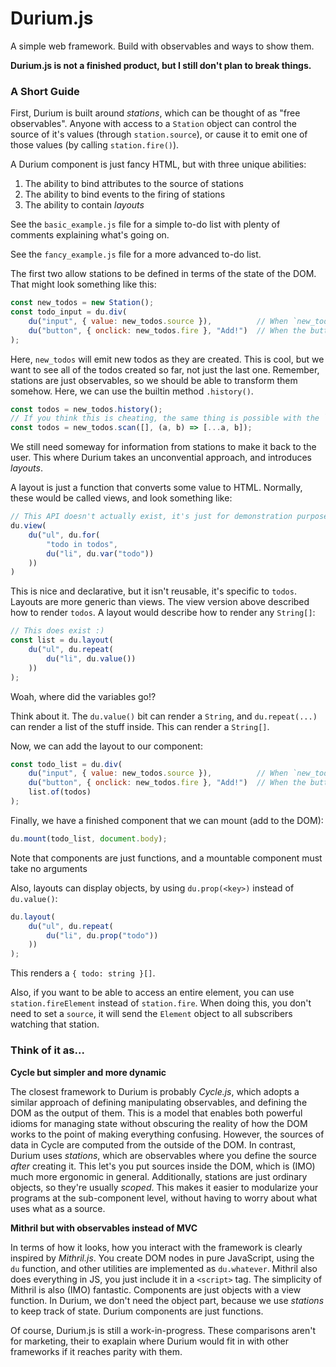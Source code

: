 # Durium.js
A simple web framework. Build with observables and ways to show them. 

**Durium.js is not a finished product, but I still don't plan to break things.**

### A Short Guide

First, Durium is built around *stations*, which can be thought of as "free observables". Anyone with access to a `Station` object can control the source of it's values (through `station.source`), or cause it to emit one of those values (by calling `station.fire()`). 

A Durium component is just fancy HTML, but with three unique abilities:
1. The ability to bind attributes to the source of stations
2. The ability to bind events to the firing of stations
3. The ability to contain *layouts*

See the `basic_example.js` file for a simple to-do list with plenty of comments explaining what's going on. 

See the `fancy_example.js` file for a more advanced to-do list. 

The first two allow stations to be defined in terms of the state of the DOM. That might look something like this:
```js
const new_todos = new Station();
const todo_input = du.div(
	du("input", { value: new_todos.source }),          // When `new_todos` fires, it will send the value attribute
	du("button", { onclick: new_todos.fire }, "Add!")  // When the button is clicked, `newtodos` will fire
);
```

Here, `new_todos` will emit new todos as they are created. This is cool, but we want to see all of the todos created so far, not just the last one. Remember, stations are just observables, so we should be able to transform them somehow. Here, we can use the builtin method `.history()`.

```js
const todos = new_todos.history();
// If you think this is cheating, the same thing is possible with the `scan` method as:
const todos = new_todos.scan([], (a, b) => [...a, b]);
```

We still need someway for information from stations to make it back to the user. This where Durium takes an unconvential approach, and introduces *layouts*.

A layout is just a function that converts some value to HTML. Normally, these would be called views, and look something like:
```js
// This API doesn't actually exist, it's just for demonstration purposes
du.view(
	du("ul", du.for(
		"todo in todos",
		du("li", du.var("todo"))
	))
)
```

This is nice and declarative, but it isn't reusable, it's specific to `todos`. Layouts are more generic than views. The view version above described how to render `todos`. A layout would describe how to render any `String[]`:
```js
// This does exist :)
const list = du.layout(
	du("ul", du.repeat(
		du("li", du.value())
	))
);
```

Woah, where did the variables go!?

Think about it. The `du.value()` bit can render a `String`, and `du.repeat(...)` can render a list of the stuff inside. This can render a `String[]`.


Now, we can add the layout to our component:
```js
const todo_list = du.div(
	du("input", { value: new_todos.source }),          // When `new_todos` fires, it will send the value attribute
	du("button", { onclick: new_todos.fire }, "Add!")  // When the button is clicked, `new_todos` will fire
	list.of(todos)
);
```


Finally, we have a finished component that we can mount (add to the DOM):
```js
du.mount(todo_list, document.body);
```

Note that components are just functions, and a mountable component must take no arguments

Also, layouts can display objects, by using `du.prop(<key>)` instead of `du.value()`:
```js
du.layout(
	du("ul", du.repeat(
		du("li", du.prop("todo"))
	))
);
```

This renders a `{ todo: string }[]`. 

Also, if you want to be able to access an entire element, you can use `station.fireElement` instead of `station.fire`. When doing this, you don't need to set a `source`, it will send the `Element` object to all subscribers watching that station. 

### Think of it as...

**Cycle but simpler and more dynamic**

The closest framework to Durium is probably *Cycle.js*, which adopts a similar approach of defining manipulating observables, and defining the DOM as the output of them. This is a model that enables both powerful idioms for managing state without obscuring the reality of how the DOM works to the point of making everything confusing. However, the sources of data in Cycle are computed from the outside of the DOM. In contrast, Durium uses *stations*, which are observables where you define the source *after* creating it. This let's you put sources inside the DOM, which is (IMO) much more ergonomic in general. Additionally, stations are just ordinary objects, so they're usually *scoped*. This makes it easier to modularize your programs at the sub-component level, without having to worry about what uses what as a source. 

**Mithril but with observables instead of MVC**

In terms of how it looks, how you interact with the framework is clearly inspired by *Mithril.js*. You create DOM nodes in pure JavaScript, using the `du` function, and other utilities are implemented as `du.whatever`. Mithril also does everything in JS, you just include it in a `<script>` tag. The simplicity of Mithril is also (IMO) fantastic. Components are just objects with a view function. In Durium, we don't need the object part, because we use *stations* to keep track of state. Durium components are just functions. 

Of course, Durium.js is still a work-in-progress. These comparisons aren't for marketing, their to exaplain where Durium would fit in with other frameworks if it reaches parity with them. 

